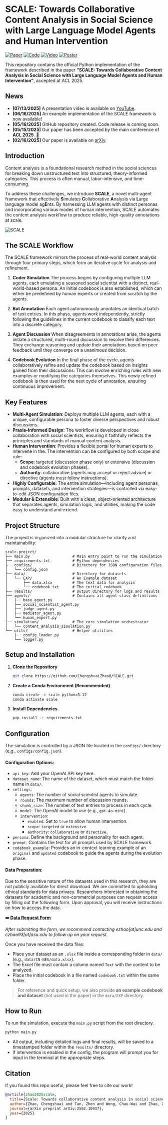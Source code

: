 # SCALE: Towards Collaborative Content Analysis in Social Science with Large Language Model Agents and Human Intervention

[![Paper](https://img.shields.io/badge/Paper-arXiv:2502.10937-blue.svg)](https://arxiv.org/abs/2502.10937) [![Code](https://img.shields.io/badge/Code-GitHub-#66b3ffff.svg)](https://github.com/ChengshuaiZhao0/SCALE) [![Video](https://img.shields.io/badge/Video-YouTube-#f2806bff.svg)](https://youtu.be/Fq7cutzHdOM) [![Poster](https://img.shields.io/badge/Poster-ACL2025-#8a91faff.svg)](acl/poster.pdf)

This repository contains the official Python implementation of the framework described in the paper **"SCALE: Towards Collaborative Content Analysis in Social Science with Large Language Model Agents and Human Intervention"**, accepted at ACL 2025.

## News
- **[07/13/2025]** A presentation video is available on [YouTube](https://youtu.be/Fq7cutzHdOM).
- **[06/16/2025]** An example implementation of the SCALE framework is now available!
- **[05/16/2025]** GitHub repository created. Code release is coming soon.
- **[05/15/2025]** Our paper has been accepted by the main conference of **ACL 2025**. 🚀
- **[02/16/2025]** Our paper is available on [arXiv](https://arxiv.org/abs/2502.10937).

## Introduction

Content analysis is a foundational research method in the social sciences for breaking down unstructured text into structured, theory-informed categories. This process is often manual, labor-intensive, and time-consuming.

To address these challenges, we introduce **SCALE**, a novel multi-agent framework that effectively **S**imulates **C**ollaborative **A**nalysis via **L**arge language model ag**E**nts. By harnessing LLM agents with distinct personas and incorporating various modes of human intervention, SCALE automates the content analysis workflow to produce reliable, high-quality annotations at scale.

![SCALE](figure/main.png)
## The SCALE Workflow

The SCALE framework mirrors the process of real-world content analysis through four primary steps, which form an iterative cycle for analysis and refinement.

1.  **Coder Simulation**
    The process begins by configuring multiple LLM agents, each emulating a seasoned social scientist with a distinct, real-world-based persona. An initial codebook is also established, which can either be predefined by human experts or created from scratch by the agents.

2.  **Bot Annotation**
    Each agent autonomously annotates an identical batch of text entries. In this phase, agents work independently, strictly following the guidelines in the current codebook to classify each text into a discrete category.

3.  **Agent Discussion**
    When disagreements in annotations arise, the agents initiate a structured, multi-round discussion to resolve their differences. They exchange reasoning and update their annotations based on peer feedback until they converge on a unanimous decision.

4.  **Codebook Evolution**
    In the final phase of the cycle, agents collaboratively refine and update the codebook based on insights gained from their discussions. This can involve enriching rules with new examples or modifying the categories themselves. This newly refined codebook is then used for the next cycle of annotation, ensuring continuous improvement.

## Key Features

-   **Multi-Agent Simulation**: Deploys multiple LLM agents, each with a unique, configurable persona to foster diverse perspectives and robust discussions.
-   **Praxis-Informed Design**: The workflow is developed in close collaboration with social scientists, ensuring it faithfully reflects the principles and standards of manual content analysis.
-   **Human Intervention**: Provides a flexible portal for human experts to intervene in the. The intervention can be configured by both scope and role:
    -   **Scope**: targeted (discussion phase only) or extensive (discussion and codebook evolution phases).
    -   **Authority**: collaborative (agents may accept or reject advice) or directive (agents must follow instructions).
-   **Highly Configurable**: The entire simulation—including agent personas, prompts, datasets, and intervention strategies—is controlled via easy-to-edit JSON configuration files.
-   **Modular & Extensible**: Built with a clean, object-oriented architecture that separates agents, simulation logic, and utilities, making the code easy to understand and extend.

## Project Structure

The project is organized into a modular structure for clarity and maintainability:

```
scale-project/
├── main.py                   # Main entry point to run the simulation
├── requirements.txt          # Python dependencies
├── configs/                  # Directory for JSON configuration files
│   └── config.json
├── data/                     # Directory for datasets
│   └── EXP/                  # An Example dataset
│       ├── data.xlsx         # The text data for analysis
│       └── codebook.txt      # The initial codebook
├── results/                  # Output directory for logs and results
├── agents/                   # Contains all agent class definitions
│   ├── base_agent.py
│   ├── social_scientist_agent.py
│   ├── judge_agent.py
│   ├── mediator_agent.py
│   └── human_expert.py
├── simulation/               # The core simulation orchestrator
│   └── content_analysis_simulation.py
└── utils/                    # Helper utilities
    ├── config_loader.py
    └── logger.py
```

## Setup and Installation

1.  **Clone the Repository**

    ```bash
    git clone https://github.com/ChengshuaiZhao0/SCALE.git
    ```

2.  **Create a Conda Environment (Recommended)**

    ```bash
    conda create -n scale python=3.12
    conda activate scale
    ```

3.  **Install Dependencies**

    ```bash
    pip install -r requirements.txt
    ```

## Configuration

The simulation is controlled by a JSON file located in the `configs/` directory (e.g., `configs/config.json`).

#### Configuration Options:

-   `api_key`: Add your OpenAI API key here.
-   `dataset_name`: The name of the dataset, which must match the folder name in `data/`.
-   `settings`:
    -   `agents`: The number of social scientist agents to simulate.
    -   `rounds`: The maximum number of discussion rounds.
    -   `chunk_size`: The number of text entries to process in each cycle.
    -   `model`: The OpenAI model to use (e.g., `gpt-4o-mini`).
    -   `intervention`:
        -   `enabled`: Set to `true` to allow human intervention.
        -   `scope`: `targeted` or `extensive`.
        -   `authority`: `collaborative` or `directive`.
-   `persona`: Define the background and personality for each agent.
-   `prompt`: Contains the text for all prompts used by SCALE framework.
-   `codebook_example`: Provides an in-context learning example of an `original` and `updated` codebook to guide the agents during the evolution phase.

#### Data Preparation:

Due to the sensitive nature of the datasets used in this research, they are not publicly available for direct download. We are committed to upholding ethical standards for data privacy. Researchers interested in obtaining the datasets for academic and non-commercial purposes can request access by filling out the following form. Upon approval, you will receive instructions on how to access the data.

**➡️ [Data Request Form](https://forms.gle/eUnAihddtooCePgW9)**

*After submitting the form, we recommend contacting ezhao[at]unc.edu and czhao93[at]asu.edu to follow up on your request.*

Once you have received the data files:

-   Place your dataset as an `.xlsx` file inside a corresponding folder in `data/` (e.g., `data/CN-NES/data.xlsx`).
-   The Excel file must contain a column named `Text` with the content to be analyzed.
-   Place the initial codebook in a file named `codebook.txt` within the same folder.

> For reference and quick setup, we also provide **an example codebook and dataset** (not used in the paper) in the `data/EXP` directory.

## How to Run

To run the simulation, execute the `main.py` script from the root directory.

```bash
python main.py
```

-   All output, including detailed logs and final results, will be saved to a timestamped folder within the `results/` directory.
-   If intervention is enabled in the config, the program will prompt you for input in the terminal at the appropriate steps.

## Citation

If you found this repo useful, please feel free to cite our work!

```bibtex
@article{zhao2025scale,
  title={Scale: Towards collaborative content analysis in social science with large language model agents and human intervention},
  author={Zhao, Chengshuai and Tan, Zhen and Wong, Chau-Wai and Zhao, Xinyan and Chen, Tianlong and Liu, Huan},
  journal={arXiv preprint arXiv:2502.10937},
  year={2025}
}
```
